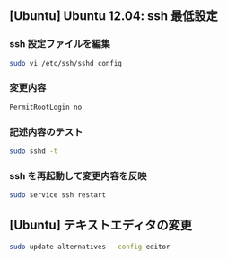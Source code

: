 ## [Ubuntu] Ubuntu 12.04: ssh 最低設定


### ssh 設定ファイルを編集


```sh
sudo vi /etc/ssh/sshd_config
```


### 変更内容


```sh
PermitRootLogin no
```


### 記述内容のテスト


```sh
sudo sshd -t
```


### ssh を再起動して変更内容を反映


```sh
sudo service ssh restart
```


## [Ubuntu] テキストエディタの変更


```sh
sudo update-alternatives --config editor
```

